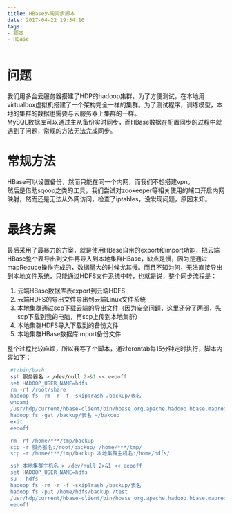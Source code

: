 ```yaml
---
title: HBase外网同步脚本
date: 2017-04-22 19:34:10
tags:
- 脚本
- HBase
---
```


# 问题
我们用多台云服务器搭建了HDP的hadoop集群，为了方便测试，在本地用virtualbox虚拟机搭建了一个架构完全一样的集群。为了测试程序，训练模型，本地的集群的数据也需要与云服务器上集群的一样。  
MySQL数据库可以通过主从备份实时同步，而HBase数据在配置同步的过程中就遇到了问题，常规的方法无法完成同步。  

# 常规方法
HBase可以设置备份，然而只能在同一个内网，而我们不想搭建vpn。  
然后是借助sqoop之类的工具，我们尝试对zookeeper等相关使用的端口开启内网映射，然而还是无法从外网访问，检查了iptables，没发现问题，原因未知。

# 最终方案
最后采用了最暴力的方案，就是使用HBase自带的export和import功能，把云端HBase整个表导出到文件再导入到本地集群HBase，缺点是慢，因为是通过mapReduce操作完成的，数据量大的时候尤其慢。而且不知为何，无法直接导出到本地文件系统，只能通过HDFS文件系统中转，也就是说，整个同步流程是：  
1. 云端HBase数据库表export到云端HDFS  
2. 云端HDFS的导出文件导出到云端Linux文件系统  
3. 本地集群通过scp下载云端的导出文件（因为安全问题，这里还分了两部，先scp下载到我的电脑，再scp上传到本地集群）  
4. 本地集群HDFS导入下载到的备份文件  
5. 本地集群HBase数据库import备份文件

整个过程比较麻烦，所以我写了个脚本，通过crontab每15分钟定时执行，脚本内容如下：  
```bash
 #!/bin/bash
 ssh 服务器名 > /dev/null 2>&1 << eeooff
 set HADOOP_USER_NAME=hdfs
 rm -rf /root/share
 hadoop fs -rm -r -f -skipTrash /backup/表名
 whoami
 /usr/hdp/current/hbase-client/bin/hbase org.apache.hadoop.hbase.mapreduce.Driver export '表名' /backup/表名
 hadoop fs -get /backup/表名 ~/bakcup
 exit
 eeooff

 rm -rf /home/***/tmp/backup
 scp -r 服务器名:/root/backup/ /home/***/tmp/
 scp -r /home/***/tmp/backup 本地集群主机名:/home/hdfs/

 ssh 本地集群主机名 > /dev/null 2>&1 << eeooff
 set HADOOP_USER_NAME=hdfs
 su - hdfs
 hadoop fs -rm -r -f -skipTrash /backup/表名
 hadoop fs -put /home/hdfs/backup /test
 /usr/hdp/current/hbase-client/bin/hbase org.apache.hadoop.hbase.mapreduce.Driver import 'SHARE_CHAIN' /backup/表名
 eeooff
```